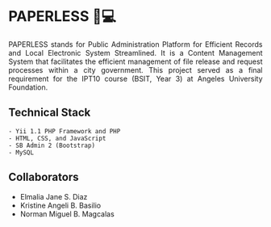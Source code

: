 # PAPERLESS 📄💻
<div style="text-align: justify"> PAPERLESS stands for Public Administration Platform for Efficient Records and Local Electronic System Streamlined. It is a Content Management System that facilitates the efficient management of file release and request processes within a city government. This project served as a final requirement for the IPT10 course (BSIT, Year 3) at Angeles University Foundation. </div>

## Technical Stack
    - Yii 1.1 PHP Framework and PHP
    - HTML, CSS, and JavaScript
    - SB Admin 2 (Bootstrap)
    - MySQL

## Collaborators
- Elmalia Jane S. Diaz
- Kristine Angeli B. Basilio
- Norman Miguel B. Magcalas

